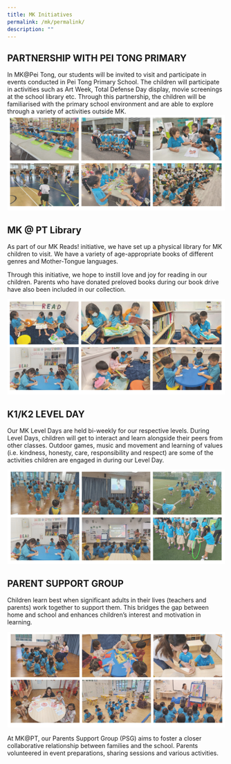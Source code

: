 ```yaml
---
title: MK Initiatives
permalink: /mk/permalink/
description: ""
---
```

## PARTNERSHIP WITH PEI TONG PRIMARY


In MK@Pei Tong, our students will be invited to visit and participate in events conducted in Pei Tong Primary School. The children will participate in activities such as Art Week, Total Defense Day display, movie screenings at the school library etc. Through this partnership, the children will be familiarised with the primary school environment and are able to explore through a variety of activities outside MK.
![](/images/MK@Pei%20Tong/partnership%20with%20pei%20tong%20primary.jpg)


## MK @ PT Library

As part of our MK Reads! initiative, we have set up a physical library for MK children to visit. We have a variety of age-appropriate books of different genres and Mother-Tongue languages. 

Through this initiative, we hope to instill love and joy for reading in our children. Parents who have donated preloved books during our book drive have also been included in our collection.

![](/images/MK@Pei%20Tong/mk@pt%20library.jpg)

## K1/K2 LEVEL DAY

Our MK Level Days are held bi-weekly for our respective levels. During Level Days, children will get to interact and learn alongside their peers from other classes. Outdoor games, music and movement and learning of values (i.e. kindness, honesty, care, responsibility and respect) are some of the activities children are engaged in during our Level Day.

![](/images/MK@Pei%20Tong/k1%20k2%20level%20day.jpg)

## PARENT SUPPORT GROUP


Children learn best when significant adults in their lives (teachers and parents) work together to support them. This bridges the gap between home and school and enhances children’s interest and motivation in learning. 

  ![](/images/MK@Pei%20Tong/parents%20support%20group%20(psg).jpg)

At MK@PT, our Parents Support Group (PSG) aims to foster a closer collaborative relationship between families and the school. Parents volunteered in event preparations, sharing sessions and various activities.